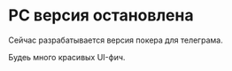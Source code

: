 # PC версия остановлена
Сейчас разрабатывается версия покера для телеграма.

Будеь много красивых UI-фич.
